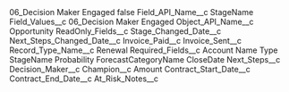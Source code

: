 <?xml version="1.0" encoding="UTF-8"?>
<CustomMetadata xmlns="http://soap.sforce.com/2006/04/metadata" xmlns:xsi="http://www.w3.org/2001/XMLSchema-instance" xmlns:xsd="http://www.w3.org/2001/XMLSchema">
    <label>06_Decision Maker Engaged</label>
    <protected>false</protected>
    <values>
        <field>Field_API_Name__c</field>
        <value xsi:type="xsd:string">StageName</value>
    </values>
    <values>
        <field>Field_Values__c</field>
        <value xsi:type="xsd:string">06_Decision Maker Engaged</value>
    </values>
    <values>
        <field>Object_API_Name__c</field>
        <value xsi:type="xsd:string">Opportunity</value>
    </values>
    <values>
        <field>ReadOnly_Fields__c</field>
        <value xsi:type="xsd:string">Stage_Changed_Date__c
Next_Steps_Changed_Date__c
Invoice_Paid__c 
Invoice_Sent__c</value>
    </values>
    <values>
        <field>Record_Type_Name__c</field>
        <value xsi:type="xsd:string">Renewal</value>
    </values>
    <values>
        <field>Required_Fields__c</field>
        <value xsi:type="xsd:string">Account 
Name 
Type 
StageName 
Probability 
ForecastCategoryName 
CloseDate 
Next_Steps__c
Decision_Maker__c
Champion__c 
Amount 
Contract_Start_Date__c 
Contract_End_Date__c 
At_Risk_Notes__c</value>
    </values>
</CustomMetadata>
